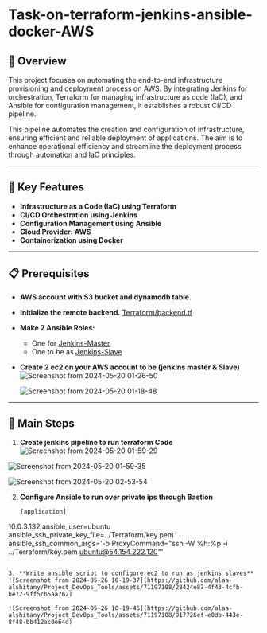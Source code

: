 # Task-on-terraform-jenkins-ansible-docker-AWS

## 📝 Overview
This project focuses on automating the end-to-end infrastructure provisioning and deployment process on AWS. By integrating Jenkins for orchestration, Terraform for managing infrastructure as code (IaC), and Ansible for configuration management, it establishes a robust CI/CD pipeline. 

This pipeline automates the creation and configuration of infrastructure, ensuring efficient and reliable deployment of applications. The aim is to enhance operational efficiency and streamline the deployment process through automation and IaC principles.

---

## 🚀 Key Features
- **Infrastructure as a Code (IaC) using Terraform**
- **CI/CD Orchestration using Jenkins**
- **Configuration Management using Ansible**
- **Cloud Provider: AWS**
- **Containerization using Docker**

---

## 📋 Prerequisites
- **AWS account with S3 bucket and dynamodb table.**
- **Initialize the remote backend.**
  [Terraform/backend.tf](https://github.com/alaa-alshitany/Project_DevOps_Tools/blob/main/Terraform/backend.tf)

- **Make 2 Ansible Roles:**
  - One for [Jenkins-Master](https://github.com/alaa-alshitany/Project_DevOps_Tools/blob/main/Ansible/Jenkins-Master/README.md)
  - One to be as [Jenkins-Slave](https://github.com/alaa-alshitany/Project_DevOps_Tools/blob/main/Ansible/Jenkins-Slave/README.md)

- **Create 2 ec2 on your AWS account to be (jenkins master & Slave)**
  ![Screenshot from 2024-05-20 01-26-50](https://github.com/alaa-alshitany/Project_DevOps_Tools/assets/71197108/9e014459-5b88-4803-83a8-72acb572fe2a)

  ![Screenshot from 2024-05-20 01-18-48](https://github.com/alaa-alshitany/Project_DevOps_Tools/assets/71197108/20c9f554-7a8d-4a9c-9212-097cfb05d6df)

---

## 📜 Main Steps
1. **Create jenkins pipeline to run terraform Code**
  ![Screenshot from 2024-05-20 01-59-29](https://github.com/alaa-alshitany/Project_DevOps_Tools/assets/71197108/8a0703c5-02a8-4597-a7b3-ebbfbf0e33af)

  ![Screenshot from 2024-05-20 01-59-35](https://github.com/alaa-alshitany/Project_DevOps_Tools/assets/71197108/9074f5e3-44ed-4880-9d8c-f3353d2c352e)

  ![Screenshot from 2024-05-20 02-53-54](https://github.com/alaa-alshitany/Project_DevOps_Tools/assets/71197108/3e17f377-811c-49e0-9fdb-4ec97148a303)

2. **Configure Ansible to run over private ips through Bastion**
   ```
   [application]
10.0.3.132 ansible_user=ubuntu ansible_ssh_private_key_file=../Terraform/key.pem ansible_ssh_common_args='-o ProxyCommand="ssh -W %h:%p -i ../Terraform/key.pem ubuntu@54.154.222.120"'
   ```

3. **Write ansible script to configure ec2 to run as jenkins slaves**
![Screenshot from 2024-05-26 10-19-37](https://github.com/alaa-alshitany/Project_DevOps_Tools/assets/71197108/28424e87-4f43-4cfb-be72-9ff5cb5aa762)

![Screenshot from 2024-05-26 10-19-46](https://github.com/alaa-alshitany/Project_DevOps_Tools/assets/71197108/917726ef-e0db-443e-8f48-bb412ac0e64d)
